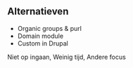 ##  Alternatieven

* Organic groups & purl
* Domain module
* Custom in Drupal

<aside class="notes">
Niet op ingaan,
Weinig tijd,
Andere focus
</aside>